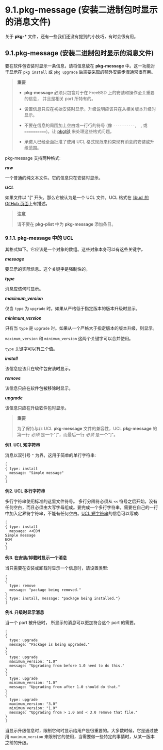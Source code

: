 # 9.1.pkg-message (安装二进制包时显示的消息文件)

关于 **pkg-**\* 文件，还有一些我们还没有提到的小技巧，有时会很有用。

## 9.1.pkg-message (安装二进制包时显示的消息文件)

要在软件包安装时显示一条信息，请将信息放在 **pkg-message** 中。这一功能对于显示在 `pkg install` 或 `pkg upgrade` 后需要采取的额外安装步骤通常很有用。

> **重要**
>
> * **pkg-message** 必须只包含对于在 FreeBSD 上的安装和操作至关重要的信息， 并且是相关 port 所特有的。
>
> * 设置信息只应在初始安装时显示。升级说明应该只在从相关版本升级时显示。
>
> * 不要在信息的周围加上空白或一行行的符号 (像 `----------`, ` ` , 或 `==========`)。让 [pkg(8)](https://www.freebsd.org/cgi/man.cgi?query=pkg\&sektion=8\&format=html) 来处理这些格式问题。
>
> * 承诺人已经全面批准了使用 UCL 格式规范来约束现有消息的安装或升级范围。

pkg-message 支持两种格式:

_**raw**_

一个普通的纯文本文件。它的信息只在安装时显示。

_**UCL**_

如果文件以 "\[" 开头，那么它被认为是一个 UCL 文件。UCL 格式在 [libucl 的 GitHub 页面](https://github.com/vstakhov/libucl)上有描述。

> **注意**
>
> 请不要在 **pkg-plist** 中为 **pkg-message** 添加条目。

### 9.1.1. pkg-message 中的 UCL

其格式如下。它应该是一个对象的数组。这些对象本身可以有这些关键字。

_**message**_

要显示的实际信息。这个关键字是强制性的。

_**type**_

消息应该何时显示。

_**maximum\_version**_

仅当 `type` 为 `upgrade` 时。如果从严格低于指定版本的版本升级时显示。

_**minimum\_version**_

只有当 `type` 是 `upgrade` 时。如果从一个严格大于指定版本的版本升级，则显示。

`maximum_version` 和 `minimum_version` 这两个关键字可以合并使用。

`type` 关键字可以有三个值。

_**install**_

该信息应该只在软件包安装时显示。

_**remove**_

该信息只应在软件包被移除时显示。

_**upgrade**_

该信息只应在升级软件包时显示。

> **重要**
>
> 为了保持与非 UCL **pkg-message** 文件的兼容性，UCL **pkg-message** 的第一行 _必须_ 是一个"\["，而最后一行 _必须_ 是一个"]"。

**例1. UCL 短字符串**

消息以双引号 `"` 为界，这用于简单的单行字符串:

```
[
{ type: install
  message: "Simple message"
}
]
```

**例2. UCL 多行字符串**

多行字符串使用标准的这里文件符号。 多行分隔符必须从 `<<` 符号之后开始，没有任何空白，而且必须由大写字母组成。要完成一个多行字符串，需要在自己的一行中加入定界符字符串，不能有任何空白。[UCL 短字符串](https://docs.freebsd.org/en/books/porters-handbook/pkg-files/#porting-message-ucl-short-ex)的信息可以写成:

```
[
{ type: install
  message: <<EOM
Simple message
EOM
}
]
```

**例3. 在安装/卸载时显示一个消息**

当只需要在安装或卸载时显示一个信息时，请设置类型:

```
[
{
  type: remove
  message: "package being removed."
}
{ type: install, message: "package being installed."}
]
```

**例4. 升级时显示消息**

当一个 port 被升级时， 所显示的消息可以更加符合这个 port 的需要。

```
[
{
  type: upgrade
  message: "Package is being upgraded."
}
{
  type: upgrade
  maximum_version: "1.0"
  message: "Upgrading from before 1.0 need to do this."
}
{
  type: upgrade
  minimum_version: "1.0"
  message: "Upgrading from after 1.0 should do that."
}
{
  type: upgrade
  maximum_version: "3.0"
  minimum_version: "1.0"
  message: "Upgrading from > 1.0 and < 3.0 remove that file."
}
]
```

当显示升级信息时，限制它何时显示给用户是很重要的。大多数时候，它是通过使用 `maximum_version` 来限制它的使用，当需要做一些特定的事情时，从某一版本之前的升级。
